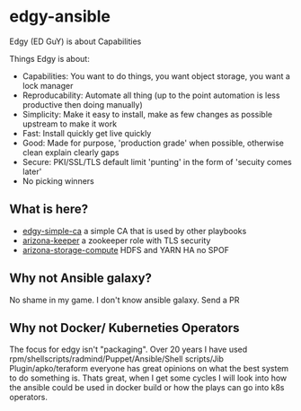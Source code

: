 # edgy-ansible
Edgy (ED GuY) is about Capabilities 

Things Edgy is about:

- Capabilities: You want to do things, you want object storage, you want a lock manager
- Reproducability: Automate all thing (up to the point automation is less productive then doing manually) 
- Simplicity: Make it easy to install, make as few changes as possible upstream to make it work
- Fast: Install quickly get live quickly
- Good: Made for purpose, 'production grade' when possible, otherwise clean explain clearly gaps
- Secure: PKI/SSL/TLS default limit 'punting' in the form of 'secuity comes later' 
- No picking winners

## What is here?

- [edgy-simple-ca](roles/edgy-simple-ca/README.md) a simple CA that is used by other playbooks
- [arizona-keeper](roles/arizona-keeper/README.md) a zookeeper role with TLS security
- [arizona-storage-compute](roles/arizona-storage-compute/README.md) HDFS and YARN HA no SPOF

## Why not Ansible galaxy?

No shame in my game. I don't know ansible galaxy. Send a PR

## Why not Docker/ Kuberneties Operators

The focus for edgy isn't  "packaging". Over 20 years I have used
rpm/shellscripts/radmind/Puppet/Ansible/Shell scripts/Jib Plugin/apko/teraform everyone has great opinions on what 
the best system to do something is. Thats great, when I get some cycles I will look into how the ansible could be used 
in docker build or how the plays can go into k8s operators. 
